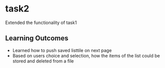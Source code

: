 # task2

Extended the functionality of task1

## Learning Outcomes
- Learned how to push saved listtile on next page
- Based on users choice and selection, how the items of the list could be stored and deleted from a file

